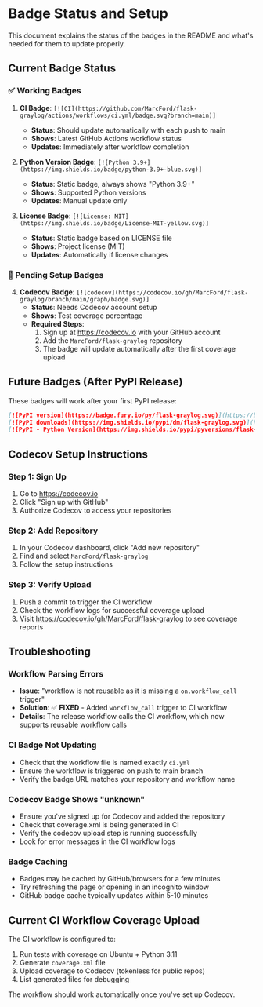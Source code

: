 # Badge Status and Setup

This document explains the status of the badges in the README and what's needed for them to update properly.

## Current Badge Status

### ✅ Working Badges

1. **CI Badge**: `[![CI](https://github.com/MarcFord/flask-graylog/actions/workflows/ci.yml/badge.svg?branch=main)]`
   - **Status**: Should update automatically with each push to main
   - **Shows**: Latest GitHub Actions workflow status
   - **Updates**: Immediately after workflow completion

2. **Python Version Badge**: `[![Python 3.9+](https://img.shields.io/badge/python-3.9+-blue.svg)]`
   - **Status**: Static badge, always shows "Python 3.9+"
   - **Shows**: Supported Python versions
   - **Updates**: Manual update only

3. **License Badge**: `[![License: MIT](https://img.shields.io/badge/License-MIT-yellow.svg)]`
   - **Status**: Static badge based on LICENSE file
   - **Shows**: Project license (MIT)
   - **Updates**: Automatically if license changes

### 🔄 Pending Setup Badges

4. **Codecov Badge**: `[![codecov](https://codecov.io/gh/MarcFord/flask-graylog/branch/main/graph/badge.svg)]`
   - **Status**: Needs Codecov account setup
   - **Shows**: Test coverage percentage
   - **Required Steps**:
     1. Sign up at https://codecov.io with your GitHub account
     2. Add the `MarcFord/flask-graylog` repository
     3. The badge will update automatically after the first coverage upload

## Future Badges (After PyPI Release)

These badges will work after your first PyPI release:

```markdown
[![PyPI version](https://badge.fury.io/py/flask-graylog.svg)](https://badge.fury.io/py/flask-graylog)
[![PyPI downloads](https://img.shields.io/pypi/dm/flask-graylog.svg)](https://pypi.org/project/flask-graylog/)
[![PyPI - Python Version](https://img.shields.io/pypi/pyversions/flask-graylog)](https://pypi.org/project/flask-graylog/)
```

## Codecov Setup Instructions

### Step 1: Sign Up
1. Go to https://codecov.io
2. Click "Sign up with GitHub"
3. Authorize Codecov to access your repositories

### Step 2: Add Repository
1. In your Codecov dashboard, click "Add new repository"
2. Find and select `MarcFord/flask-graylog`
3. Follow the setup instructions

### Step 3: Verify Upload
1. Push a commit to trigger the CI workflow
2. Check the workflow logs for successful coverage upload
3. Visit https://codecov.io/gh/MarcFord/flask-graylog to see coverage reports

## Troubleshooting

### Workflow Parsing Errors
- **Issue**: "workflow is not reusable as it is missing a `on.workflow_call` trigger"
- **Solution**: ✅ **FIXED** - Added `workflow_call` trigger to CI workflow
- **Details**: The release workflow calls the CI workflow, which now supports reusable workflow calls

### CI Badge Not Updating
- Check that the workflow file is named exactly `ci.yml`
- Ensure the workflow is triggered on push to main branch
- Verify the badge URL matches your repository and workflow name

### Codecov Badge Shows "unknown"
- Ensure you've signed up for Codecov and added the repository
- Check that coverage.xml is being generated in CI
- Verify the codecov upload step is running successfully
- Look for error messages in the CI workflow logs

### Badge Caching
- Badges may be cached by GitHub/browsers for a few minutes
- Try refreshing the page or opening in an incognito window
- GitHub badge cache typically updates within 5-10 minutes

## Current CI Workflow Coverage Upload

The CI workflow is configured to:
1. Run tests with coverage on Ubuntu + Python 3.11
2. Generate `coverage.xml` file
3. Upload coverage to Codecov (tokenless for public repos)
4. List generated files for debugging

The workflow should work automatically once you've set up Codecov.
